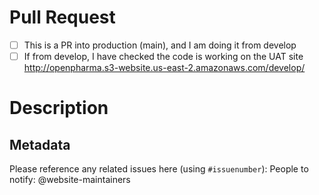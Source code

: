
# Pull Request
<!--- Pull requests to prod are ONLY accepted from develop branch -->
<!--- Please confirm you have checked this builds correctly on develop branch -->

- [ ] This is a PR into production (main), and I am doing it from develop
- [ ] If from develop, I have checked the code is working on the UAT site http://openpharma.s3-website.us-east-2.amazonaws.com/develop/

# Description
<!--- What's new in this pull request? -->


## Metadata

Please reference any related issues here (using `#issuenumber`): 
People to notify: @website-maintainers
